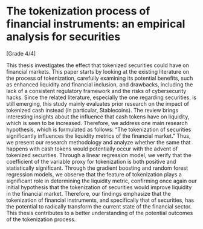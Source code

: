 # The tokenization process of financial instruments: an empirical analysis for securities
[Grade 4/4]

This thesis investigates the effect that tokenized securities could have on financial markets. This paper starts by looking at the existing literature on the process of tokenization, carefully examining its potential benefits, such as enhanced liquidity and financial inclusion, and drawbacks, including the lack of a consistent regulatory framework and the risks of cybersecurity hacks. Since the related literature, especially the one regarding securities, is still emerging, this study mainly evaluates prior research on the impact of tokenized cash instead (in particular, Stablecoins). The review brings interesting insights about the influence that cash tokens have on liquidity, which is seen to be increased. Therefore, we address one main research hypothesis, which is formulated as follows: “The tokenization of securities significantly influences the liquidity metrics of the financial market.” Thus, we present our research methodology and analyze whether the same that happens with cash tokens would potentially occur with the advent of tokenized securities. Through a linear regression model, we verify that the coefficient of the variable proxy for tokenization is both positive and statistically significant. Through the gradient boosting and random forest regression models, we observe that the feature of tokenization plays a significant role in determining the liquidity metric, confirming once again our initial hypothesis that the tokenization of securities would improve liquidity in the financial market. Therefore, our findings emphasize that the tokenization of financial instruments, and specifically that of securities, has the potential to radically transform the current state of the financial sector. This thesis contributes to a better understanding of the potential outcomes of the tokenization process.
